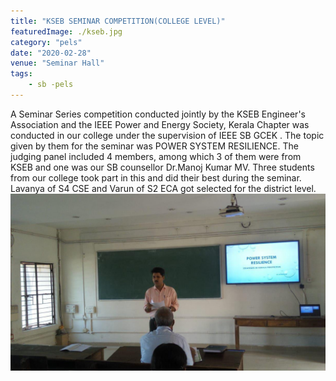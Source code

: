 ```yaml
---
title: "KSEB SEMINAR COMPETITION(COLLEGE LEVEL)"
featuredImage: ./kseb.jpg
category: "pels"
date: "2020-02-28"
venue: "Seminar Hall"
tags:
    - sb -pels
---
```

A Seminar Series competition conducted jointly by the KSEB Engineer's Association and the IEEE Power and Energy Society, Kerala Chapter was conducted in our college under the supervision of IEEE SB GCEK . The topic given by them for the seminar was POWER SYSTEM RESILIENCE. The judging panel included 4 members, among which 3 of them were from KSEB and one was our SB counsellor Dr.Manoj Kumar MV. Three students from our college took part in this and did their best during the seminar. Lavanya of S4 CSE and Varun of S2 ECA got selected for the district level.
![kseb 2020](./kseb1.jpg)
